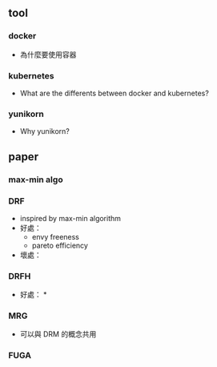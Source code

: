 ## tool

### docker 
* 為什麼要使用容器

### kubernetes 
* What are the differents between docker and kubernetes?

### yunikorn 
* Why yunikorn?

## paper

### max-min algo

### DRF
* inspired by max-min algorithm
* 好處：
    * envy freeness
    * pareto efficiency
* 壞處：


### DRFH
* 好處：
    * 

### MRG
* 可以與 DRM 的概念共用

### FUGA
